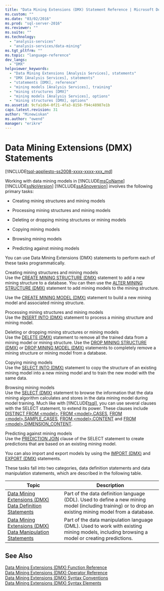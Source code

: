 ```yaml
---
title: "Data Mining Extensions (DMX) Statement Reference | Microsoft Docs"
ms.custom: ""
ms.date: "03/02/2016"
ms.prod: "sql-server-2016"
ms.reviewer: ""
ms.suite: ""
ms.technology: 
  - "analysis-services"
  - "analysis-services/data-mining"
ms.tgt_pltfrm: ""
ms.topic: "language-reference"
dev_langs: 
  - "DMX"
helpviewer_keywords: 
  - "Data Mining Extensions [Analysis Services], statements"
  - "DMX [Analysis Services], statements"
  - "statements [DMX], reference"
  - "mining models [Analysis Services], training"
  - "mining structures [DMX]"
  - "mining models [Analysis Services], options"
  - "mining structures [DMX], options"
ms.assetid: 9cfa1db4-0f21-4fa3-8158-f94c48987e1b
caps.latest.revision: 31
author: "Minewiskan"
ms.author: "owend"
manager: "erikre"
---
```

# Data Mining Extensions (DMX) Statements
[!INCLUDE[tsql-appliesto-ss2008-xxxx-xxxx-xxx_md](../includes/tsql-appliesto-ss2008-xxxx-xxxx-xxx-md.md)]

  Working with data mining models in [!INCLUDE[msCoName](../includes/msconame-md.md)] [!INCLUDE[ssNoVersion](../includes/ssnoversion-md.md)] [!INCLUDE[ssASnoversion](../includes/ssasnoversion-md.md)] involves the following primary tasks:  
  
-   Creating mining structures and mining models  
  
-   Processing mining structures and mining models  
  
-   Deleting or dropping mining structures or mining models  
  
-   Copying mining models  
  
-   Browsing mining models  
  
-   Predicting against mining models  
  
 You can use Data Mining Extensions (DMX) statements to perform each of these tasks programmatically.  
  
 Creating mining structures and mining models  
 Use the [CREATE MINING STRUCTURE &#40;DMX&#41;](../dmx/create-mining-structure-dmx.md) statement to add a new mining structure to a database. You can then use the [ALTER MINING STRUCTURE &#40;DMX&#41;](../dmx/alter-mining-structure-dmx.md) statement to add mining models to the mining structure.  
  
 Use the [CREATE MINING MODEL &#40;DMX&#41;](../dmx/create-mining-model-dmx.md) statement to build a new mining model and associated mining structure.  
  
 Processing mining structures and mining models  
 Use the [INSERT INTO &#40;DMX&#41;](../dmx/insert-into-dmx.md) statement to process a mining structure and mining model.  
  
 Deleting or dropping mining structures or mining models  
 Use the [DELETE &#40;DMX&#41;](../dmx/delete-dmx.md) statement to remove all the trained data from a mining model or mining structure. Use the [DROP MINING STRUCTURE &#40;DMX&#41;](../dmx/drop-mining-structure-dmx.md) or [DROP MINING MODEL &#40;DMX&#41;](../dmx/drop-mining-model-dmx.md) statements to completely remove a mining structure or mining model from a database.  
  
 Copying mining models  
 Use the [SELECT INTO &#40;DMX&#41;](../dmx/select-into-dmx.md) statement to copy the structure of an existing mining model into a new mining model and to train the new model with the same data.  
  
 Browsing mining models  
 Use the [SELECT &#40;DMX&#41;](../dmx/select-dmx.md) statement to browse the information that the data mining algorithm calculates and stores in the data mining model during model training. Much like with [!INCLUDE[tsql](../includes/tsql-md.md)], you can use several clauses with the SELECT statement, to extend its power. These clauses include [DISTINCT FROM \<model>](../dmx/select-distinct-from-model-dmx.md), [FROM \<model>.CASES](../dmx/select-from-model-cases-dmx.md), [FROM \<model>.SAMPLE_CASES](../dmx/select-from-model-sample-cases-dmx.md), [FROM \<model>.CONTENT](../dmx/select-from-model-content-dmx.md) and [FROM \<model>.DIMENSION_CONTENT](../dmx/select-from-model-dimension-content-dmx.md).  
  
 Predicting against mining models  
 Use the [PREDICTION JOIN](../dmx/select-from-model-prediction-join-dmx.md) clause of the SELECT statement to create predictions that are based on an existing mining model.  
  
 You can also import and export models by using the [IMPORT &#40;DMX&#41;](../dmx/import-dmx.md) and [EXPORT &#40;DMX&#41;](../dmx/export-dmx.md) statements.  
  
 These tasks fall into two categories, data definition statements and data manipulation statements, which are described in the following table.  
  
|Topic|Description|  
|-----------|-----------------|  
|[Data Mining Extensions &#40;DMX&#41; Data Definition Statements](../dmx/dmx-statements-data-definition.md)|Part of the data definition language (DDL). Used to define a new mining model (including training) or to drop an existing mining model from a database.|  
|[Data Mining Extensions &#40;DMX&#41; Data Manipulation Statements](../dmx/dmx-statements-data-manipulation.md)|Part of the data manipulation language (DML). Used to work with existing mining models, including browsing a model or creating predictions.|  
  
## See Also  
 [Data Mining Extensions &#40;DMX&#41; Function Reference](../dmx/data-mining-extensions-dmx-function-reference.md)   
 [Data Mining Extensions &#40;DMX&#41; Operator Reference](../dmx/data-mining-extensions-dmx-operator-reference.md)   
 [Data Mining Extensions &#40;DMX&#41; Syntax Conventions](../dmx/data-mining-extensions-dmx-syntax-conventions.md)   
 [Data Mining Extensions &#40;DMX&#41; Syntax Elements](../dmx/data-mining-extensions-dmx-syntax-elements.md)  
  
  
